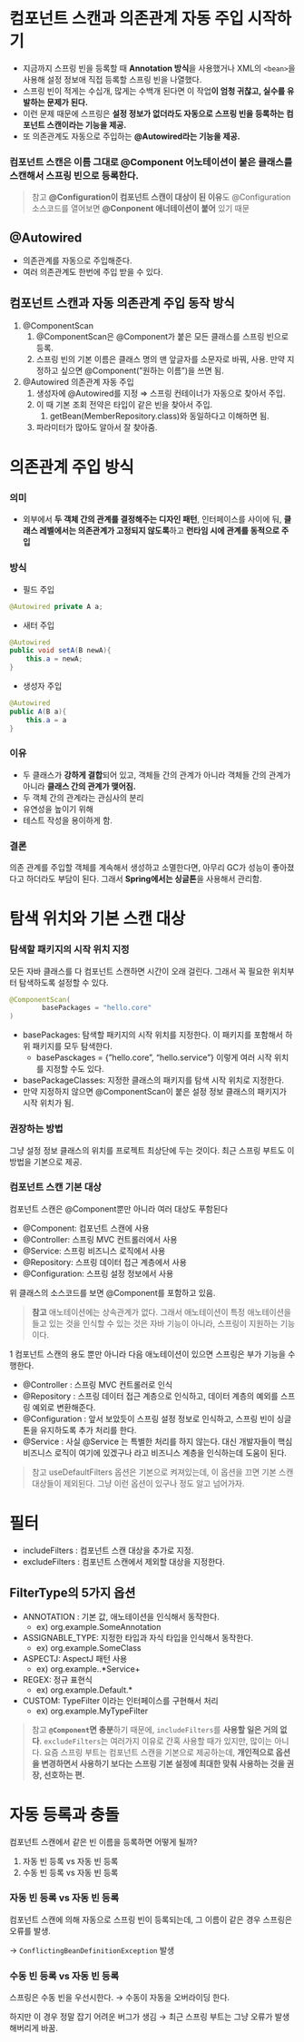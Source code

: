 # 컴포넌트 스캔과 의존관계 자동 주입 시작하기

- 지금까지 스프링 빈을 등록할 때 **Annotation 방식**을 사용했거나 XML의 `<bean>`을 사용해 설정 정보애 직접 등록할 스프링 빈을 나열했다.
- 스프링 빈이 적게는 수십개, 많게는 수백개 된다면 이 작업**이 엄청 귀찮고, 실수를 유발하는 문제가 된다.**
- 이런 문제 때문에 스프링은 **설정 정보가 없더라도 자동으로 스프링 빈을 등록하는 컴포넌트 스캔이라는 기능을 제공.**
- 또 의존관계도 자동으로 주입하는 **@Autowired라는 기능을 제공.**

### 컴포넌트 스캔은 이름 그대로 @Component 어노테이션이 붙은 클래스를 스캔해서 스프링 빈으로 등록한다.

> 참고
**@Configuration이 컴포넌트 스캔이 대상이 된 이유**도 @Configuration 소스코드를 열어보면 **@Conponent 애너테이션이 붙어** 있기 때문
>

## @Autowired

- 의존관계를 자동으로 주입해준다.
- 여러 의존관계도 한번에 주입 받을 수 있다.

## 컴포넌트 스캔과 자동 의존관계 주입 동작 방식

1. @ComponentScan
    1. @ComponentScan은 @Component가 붙은 모든 클래스를 스프링 빈으로 등록.
    2. 스프링 빈의 기본 이름은 클래스 명의 맨 앞글자를 소문자로 바꿔, 사용. 만약 지정하고 싶으면 @Component(”원하는 이름”)을 쓰면 됨.
2. @Autowired 의존관계 자동 주입
    1. 생성자에 @Autowired를 지정 ⇒ 스프링 컨테이너가 자동으로 찾아서 주입.
    2. 이 때 기본 조회 전약은 타입이 같은 빈을 찾아서 주입.
        1. getBean(MemberRepository.class)와 동일하다고 이해하면 됨.
    3. 파라미터가 많아도 알아서 잘 찾아줌.


# 의존관계 주입 방식

### 의미

- 외부에서 **두 객체 간의 관계를 결정해주는 디자인 패턴**, 인터페이스를 사이에 둬, **클래스 레벨에서는 의존관계가 고정되지 않도록**하고 **런타임 시에 관계를 동적으로 주입**

### 방식

- 필드 주입

```java
@Autowired private A a;
```

- 새터 주입

```java
@Autowired
public void setA(B newA){
	this.a = newA;
}
```

- 생성자 주입

```java
@Autowired
public A(B a){
	this.a = a
}
```

### 이유

- 두 클래스가 **강하게 결합**되어 있고, 객체들 간의 관계가 아니라 객체들 간의 관계가 아니라 **클래스 간의 관계가 맺어짐.**
- 두 객체 간의 관계라는 관심사의 분리
- 유연성을 높이기 위해
- 테스트 작성을 용이하게 함.

### 결론

의존 관계를 주입할 객체를 계속해서 생성하고 소멸한다면, 아무리 GC가 성능이 좋아졌다고 하더라도 부담이 된다. 그래서 **Spring에서는 싱글톤**을 사용해서 관리함.

# 탐색 위치와 기본 스캔 대상

### 탐색할 패키지의 시작 위치 지정

모든 자바 클래스를 다 컴포넌트 스캔하면 시간이 오래 걸린다. 그래서 꼭 필요한 위치부터 탐색하도록 설정할 수 있다.

```java
@ComponentScan(
		basePackages = "hello.core"
)
```

- basePackages: 탐색할 패키지의 시작 위치를 지정한다. 이 패키지를 포함해서 하위 패키지를 모두 탐색한다.
    - basePasckages = {”hello.core”, “hello.service”} 이렇게 여러 시작 위치를 지정할 수도 있다.
- basePackageClasses: 지정한 클래스의 패키지를 탐색 시작 위치로 지정한다.
- 만약 지정하지 않으면 @ComponentScan이 붙은 설정 정보 클래스의 패키지가 시작 위치가 됨.

### 권장하는 방법

그냥 설정 정보 클래스의 위치를 프로젝트 최상단에 두는 것이다. 최근 스프링 부트도 이 방법을 기본으로 제공.

### 컴포넌트 스캔 기본 대상

컴포넌트 스캔은 @Component뿐만 아니라 여러 대상도 푸함된다

- @Component: 컴포넌트 스캔에 사용
- @Controller: 스프링 MVC 컨트롤러에서 사용
- @Service: 스프링 비즈니스 로직에서 사용
- @Repository: 스프링 데이터 접근 계층에서 사용
- @Configuration: 스프링 설정 정보에서 사용

위 클래스의 소스코드를 보면 @Component를 포함하고 있음.

> **참고**
애노테이션에는 상속관계가 없다. 그래서 애노테이션이 특정 애노테이션을 들고 있는 것을 인식할 수 있는 것은 자바 기능이 아니라, 스프링이 지원하는 기능이다.
>

1 컴포넌트 스캔의 용도 뿐만 아니라 다음 애노테이션이 있으면 스프링은 부가 기능을 수행한다.

- @Controller : 스프링 MVC 컨트롤러로 인식
- @Repository : 스프링 데이터 접근 계층으로 인식하고, 데이터 계층의 예외를 스프링 예외로 변환해준다.
- @Configuration : 앞서 보았듯이 스프링 설정 정보로 인식하고, 스프링 빈이 싱글톤을 유지하도록 추가 처리를 한다.
- @Service : 사실 @Service 는 특별한 처리를 하지 않는다. 대신 개발자들이 핵심 비즈니스 로직이 여기에 있겠구나 라고 비즈니스 계층을 인식하는데 도움이 된다.

> 참고
useDefaultFilters 옵션은 기본으로 켜져있는데, 이 옵션을 끄면 기본 스캔 대상들이 제외된다.
그냥 이런 옵션이 있구나 정도 알고 넘어가자.
>

# 필터

- includeFilters : 컴포넌트 스캔 대상을 추가로 지정.
- excludeFilters : 컴포넌트 스캔에서 제외할 대상을 지정한다.

## FilterType의 5가지 옵션

- ANNOTATION : 기본 값, 애노테이션을 인식해서 동작한다.
    - ex) org.example.SomeAnnotation
- ASSIGNABLE_TYPE: 지정한 타입과 자식 타입을 인식해서 동작한다.
    - ex) org.example.SomeClass
- ASPECTJ: AspectJ 패턴 사용
    - ex) org.example..*Service+
- REGEX: 정규 표현식
    - ex) org\.example\.Default.*
- CUSTOM: TypeFilter 이라는 인터페이스를 구현해서 처리
    - ex) org.example.MyTypeFilter

> 참고
**`@Component`면 충분**하기 때문에, `includeFilters`를 **사용할 일은 거의 없다**.
`excludeFilters`는 여러가지 이유로 간혹 사용할 때가 있지만, 많이는 아니다.
요즘 스프링 부트는 컴포넌트 스캔을 기본으로 제공하는데, **개인적으로 옵션을 변경하면서 사용하기 보다는 스프링 기본 설정에 최대한 맞춰 사용하는 것을 권장, 선호하는 편.**
>

# 자동 등록과 충돌

컴포넌트 스캔에서 같은 빈 이름을 등록하면 어떻게 될까?

1. 자동 빈 등록 vs 자동 빈 등록
2. 수동 빈 등록 vs 자동 빈 등록

### 자동 빈 등록 vs 자동 빈 등록

컴포넌트 스캔에 의해 자동으로 스프링 빈이 등록되는데, 그 이름이 같은 경우 스프링은 오류를 발생.

→ `ConflictingBeanDefinitionException` 발생

### 수동 빈 등록 vs 자동 빈 등록

스프링은 수동 빈을 우선시한다. → 수동이 자동을 오버라이딩 한다.

하지만 이 경우 정말 잡기 어려운 버그가 생김 → 최근 스프링 부트는 그냥 오류가 발생해버리게 바꿈.
